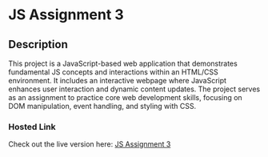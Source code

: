# JS Assignment 3

## Description
This project is a JavaScript-based web application that demonstrates fundamental JS concepts and interactions within an HTML/CSS environment. It includes an interactive webpage where JavaScript enhances user interaction and dynamic content updates. The project serves as an assignment to practice core web development skills, focusing on DOM manipulation, event handling, and styling with CSS.

### Hosted Link
Check out the live version here: [JS Assignment 3](https://devanshu-cohort-assignment-3.netlify.app/)
